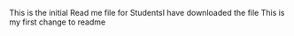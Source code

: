 This is the initial Read me file for StudentsI have downloaded the file 
This
is
my
first
change
to
readme
